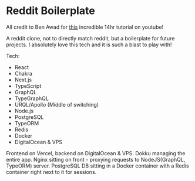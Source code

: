 # Reddit Boilerplate

All credit to Ben Awad for [this](https://www.youtube.com/watch?v=I6ypD7qv3Z8) incredible 14hr tutorial on youtube!

A reddit clone, not to directly match reddit, but a boilerplate for future projects. I absolutely love this tech and it is such a blast to play with!

Tech:

- React
- Chakra
- Next.js
- TypeScript
- GraphQL
- TypeGraphQL
- URQL/Apollo (Middle of switching)
- Node.js
- PostgreSQL
- TypeORM
- Redis
- Docker
- DigitalOcean & VPS

Frontend on Vercel, backend on DigitalOcean & VPS. Dokku managing the entire app. Nginx sitting on front - proxying requests to NodeJS(GraphQL, TypeORM) server. PostgreSQL DB sitting in a Docker container with a Redis container right next to it for sessions.
